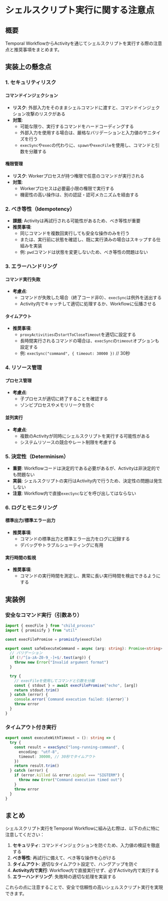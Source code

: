 # シェルスクリプト実行に関する注意点

## 概要

Temporal WorkflowからActivityを通じてシェルスクリプトを実行する際の注意点と推奨事項をまとめます。

## 実装上の懸念点

### 1. セキュリティリスク

#### コマンドインジェクション

- **リスク**: 外部入力をそのままシェルコマンドに渡すと、コマンドインジェクション攻撃のリスクがある
- **対策**:
  - 可能な限り、実行するコマンドをハードコーディングする
  - 外部入力を使用する場合は、厳格なバリデーションと入力値のサニタイズを行う
  - `execSync`や`exec`の代わりに、`spawn`や`execFile`を使用し、コマンドと引数を分離する

#### 権限管理

- **リスク**: Workerプロセスが持つ権限で任意のコマンドが実行される
- **対策**:
  - Workerプロセスは必要最小限の権限で実行する
  - 機密性の高い操作は、別の認証・認可メカニズムを経由する

### 2. べき等性（Idempotency）

- **課題**: Activityは再試行される可能性があるため、べき等性が重要
- **推奨事項**:
  - 同じコマンドを複数回実行しても安全な操作のみを行う
  - または、実行前に状態を確認し、既に実行済みの場合はスキップする仕組みを実装
  - 例: `pwd`コマンドは状態を変更しないため、べき等性の問題はない

### 3. エラーハンドリング

#### コマンド実行失敗

- **考慮点**:
  - コマンドが失敗した場合（終了コード非0）、`execSync`は例外を送出する
  - Activity内でキャッチして適切に処理するか、Workflowに伝播させる

#### タイムアウト

- **推奨事項**:
  - `proxyActivities`の`startToCloseTimeout`を適切に設定する
  - 長時間実行されるコマンドの場合は、`execSync`の`timeout`オプションも設定する
  - 例: `execSync("command", { timeout: 30000 })` // 30秒

### 4. リソース管理

#### プロセス管理

- **考慮点**:
  - 子プロセスが適切に終了することを確認する
  - ゾンビプロセスやメモリリークを防ぐ

#### 並列実行

- **考慮点**:
  - 複数のActivityが同時にシェルスクリプトを実行する可能性がある
  - システムリソースの競合やレート制限を考慮する

### 5. 決定性（Determinism）

- **重要**: Workflowコードは決定的である必要があるが、Activityは非決定的でも問題ない
- **実装**: シェルスクリプトの実行はActivity内で行うため、決定性の問題は発生しない
- **注意**: Workflow内で直接`execSync`などを呼び出してはならない

### 6. ログとモニタリング

#### 標準出力/標準エラー出力

- **推奨事項**:
  - コマンドの標準出力と標準エラー出力をログに記録する
  - デバッグやトラブルシューティングに有用

#### 実行時間の監視

- **推奨事項**:
  - コマンドの実行時間を測定し、異常に長い実行時間を検出できるようにする

## 実装例

### 安全なコマンド実行（引数あり）

```typescript
import { execFile } from "child_process"
import { promisify } from "util"

const execFilePromise = promisify(execFile)

export const safeExecuteCommand = async (arg: string): Promise<string> => {
  // バリデーション
  if (!/^[a-zA-Z0-9_-]+$/.test(arg)) {
    throw new Error("Invalid argument format")
  }

  try {
    // execFileを使用してコマンドと引数を分離
    const { stdout } = await execFilePromise("echo", [arg])
    return stdout.trim()
  } catch (error) {
    console.error(`Command execution failed: ${error}`)
    throw error
  }
}
```

### タイムアウト付き実行

```typescript
export const executeWithTimeout = (): string => {
  try {
    const result = execSync("long-running-command", {
      encoding: "utf-8",
      timeout: 30000, // 30秒でタイムアウト
    })
    return result.trim()
  } catch (error) {
    if (error.killed && error.signal === "SIGTERM") {
      throw new Error("Command execution timed out")
    }
    throw error
  }
}
```

## まとめ

シェルスクリプト実行をTemporal Workflowに組み込む際は、以下の点に特に注意してください：

1. **セキュリティ**: コマンドインジェクションを防ぐため、入力値の検証を徹底する
2. **べき等性**: 再試行に備えて、べき等な操作を心がける
3. **タイムアウト**: 適切なタイムアウト設定で、ハングアップを防ぐ
4. **Activity内で実行**: Workflow内で直接実行せず、必ずActivity内で実行する
5. **エラーハンドリング**: 失敗時の適切な処理を実装する

これらの点に注意することで、安全で信頼性の高いシェルスクリプト実行を実現できます。

